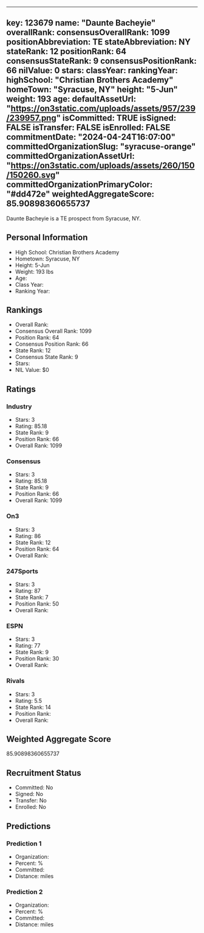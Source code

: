 ---
  key: 123679
  name: "Daunte Bacheyie"
  overallRank: 
  consensusOverallRank: 1099
  positionAbbreviation: TE
  stateAbbreviation: NY
  stateRank: 12
  positionRank: 64
  consensusStateRank: 9
  consensusPositionRank: 66
  nilValue: 0
  stars: 
  classYear: 
  rankingYear: 
  highSchool: "Christian Brothers Academy"
  homeTown: "Syracuse, NY"
  height: "5-Jun"
  weight: 193
  age: 
  defaultAssetUrl: "https://on3static.com/uploads/assets/957/239/239957.png"
  isCommitted: TRUE
  isSigned: FALSE
  isTransfer: FALSE
  isEnrolled: FALSE
  commitmentDate: "2024-04-24T16:07:00"
  committedOrganizationSlug: "syracuse-orange"
  committedOrganizationAssetUrl: "https://on3static.com/uploads/assets/260/150/150260.svg"
  committedOrganizationPrimaryColor: "#dd472e"
  weightedAggregateScore: 85.90898360655737
  ---
  
  Daunte Bacheyie is a TE prospect from Syracuse, NY.
  
  ## Personal Information
  - High School: Christian Brothers Academy
  - Hometown: Syracuse, NY
  - Height: 5-Jun
  - Weight: 193 lbs
  - Age: 
  - Class Year: 
  - Ranking Year: 
  
  ## Rankings
  - Overall Rank: 
  - Consensus Overall Rank: 1099
  - Position Rank: 64
  - Consensus Position Rank: 66
  - State Rank: 12
  - Consensus State Rank: 9
  - Stars: 
  - NIL Value: $0
  
  ## Ratings
  
  ### Industry
  - Stars: 3
  - Rating: 85.18
  - State Rank: 9
  - Position Rank: 66
  - Overall Rank: 1099
  
  ### Consensus
  - Stars: 3
  - Rating: 85.18
  - State Rank: 9
  - Position Rank: 66
  - Overall Rank: 1099
  
  ### On3
  - Stars: 3
  - Rating: 86
  - State Rank: 12
  - Position Rank: 64
  - Overall Rank: 
  
  ### 247Sports
  - Stars: 3
  - Rating: 87
  - State Rank: 7
  - Position Rank: 50
  - Overall Rank: 
  
  ### ESPN
  - Stars: 3
  - Rating: 77
  - State Rank: 9
  - Position Rank: 30
  - Overall Rank: 
  
  ### Rivals
  - Stars: 3
  - Rating: 5.5
  - State Rank: 14
  - Position Rank: 
  - Overall Rank: 
  
  ## Weighted Aggregate Score
  85.90898360655737
  
  ## Recruitment Status
  - Committed: No
  - Signed: No
  - Transfer: No
  - Enrolled: No
  
  
  
  ## Predictions
  
  ### Prediction 1
  - Organization: 
  - Percent: %
  - Committed: 
  - Distance:  miles
  
  ### Prediction 2
  - Organization: 
  - Percent: %
  - Committed: 
  - Distance:  miles
  